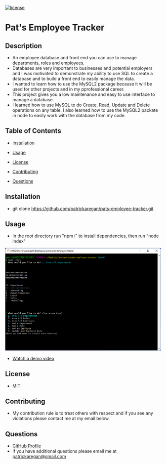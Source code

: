 
[![license](https://img.shields.io/badge/license-MIT-brightgreen)]()

# Pat's Employee Tracker

## Description

  - An employee database and front end you can use to manage departments, roles and employees.
  - Databases are very important to businesses and potential employers and I was motivated to demonstrate my ability to use SQL to create a database and to build a front end to easily manage the data.
  - I wanted to learn how to use the MySQL2 package because it will be used for other projects and in my pprofessional career.
  - This project gives you a low maintenance and easy to use interface to manage a database.
  - I learned how to use MySQL to do Create, Read, Update and Delete operations on any table. I also learned how to use the MySQL2 packate in node to easily work with the database from my code.

## Table of Contents

  - [Installation](#installation)
  - [Usage](#usage)
  - [License](#license)
  - [Contributing](#contributing)
  
  - [Questions](#questions)

## Installation

  - git clone https://github.com/patrickaregan/pats-employee-tracker.git

## Usage

  - In the root directory run "npm i" to install dependencies, then run "node index"

  ![Pat's Employee Tracker](images/screenshot.png)
  - [Watch a demo video](https://drive.google.com/file/d/1XD-FgAoh8MWD3IE57UQ7NlbLuZln1Bwm/view)

## License

  - MIT


## Contributing

  - My contribution rule is to treat others with respect and if you see any violations please contact me at my email below.  
  



## Questions

- [GitHub Profile](https://github.com/patrickaregan)
- If you have additional questions please email me at patrickaregan@gmail.com

